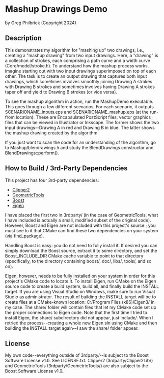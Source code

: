 									
# Mashup Drawings Demo 
by Greg Philbrick (Copyright 2024)
													
## Description	

This demonstrates my algorithm for "mashing up" two drawings, i.e., creating a "mashup
drawing" from two input drawings. Here, a "drawing" is a collection of strokes, each comprising
a path curve and a width curve (Core/model/stroke.h). To understand how the mashup process works,
imagine starting out with two input drawings superimposed on top of each other. The task is to 
create an output drawing that captures both input drawings, which sometimes involves smoothly 
joining Drawing A strokes with Drawing B strokes and sometimes involves having Drawing A strokes 
taper off and yield to Drawing B strokes (or vice versa). 

To see the mashup algorithm in action, run the MashupDemo executable. This goes through a few 
different scenarios. For each scenario, it outputs SCENARIONAME_inputs.eps and 
SCENARIONAME_mashup.eps (at the run-from location). These are Encapsulated PostScript files: 
vector graphics files that can be viewed in Illustrator or Inkscape. The former shows the two 
input drawings--Drawing A in red and Drawing B in blue. The latter shows the mashup drawing created
by the algorithm.

If you just want to scan the code for an understanding of the algorithm, go to Mashup/blendrawings.h 
and study the BlendDrawings constructor and BlendDrawings::perform().

## How to Build / 3rd-Party Dependencies

This project has four 3rd-party dependencies:

* [Clipper2](https://angusj.com/clipper2/Docs/Overview.htm)	
* [GeometricTools](https://www.geometrictools.com/)
* [Boost](https://www.boost.org/)		
* [Eigen](https://eigen.tuxfamily.org/index.php?title=Main_Page)
	
I have placed the first two in 3rdparty/ (in the case of GeometricTools, what I have included is actually a small, modified subset of the original code).
However, Boost and Eigen are not included with this project's source ; you must see  to it that CMake can find these two dependencies on your system (via find_package). 

Handling Boost is easy: you do not need to fully install it. If desired you can simply download 
the Boost source, extract it to some directory, and set the Boost_INCLUDE_DIR CMake cache variable to point 
to that directory (specifically, to the directory containing boost/, doc/, libs/, tools/, and so on). 

Eigen, however, needs to be fully installed on your system in order for this project's CMake 
code to locate it. To install Eigen, run CMake on the Eigen source code to create a build system, build all,
and finally build the INSTALL target. If you are using Visual Studio on Windows, make sure to run Visual
Studio as administrator. The result of building the INSTALL target will be to create files at a CMake-known
location: C:/Program Files (x86)/Eigen3/ in my case. The share/ folder will contain files that let
my CMake code set up the proper connections to Eigen code. Note that the first time I tried to install 
Eigen, the share/ subdirectory did not appear, just include/. When I retried the process--creating a whole
new Eigen.sln using CMake and then building the INSTALL target again--I saw the share/ folder 
appear.

## License
					
My own code--everything outside of 3rdparty/--is subject to the Boost Software License v1.0. See 
LICENSE.txt. Clipper2 (3rdparty/Clipper2Lib/) and GeometricTools (3rdparty/GeometricTools/) are also 
subject to the Boost Software License v1.0.